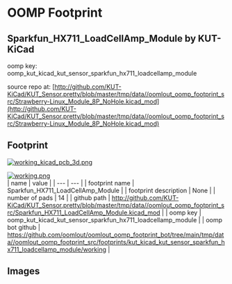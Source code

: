 # OOMP Footprint  
## Sparkfun_HX711_LoadCellAmp_Module  by KUT-KiCad  
  
oomp key: oomp_kut_kicad_kut_sensor_sparkfun_hx711_loadcellamp_module  
  
source repo at: [http://github.com/KUT-KiCad/KUT_Sensor.pretty/blob/master/tmp/data//oomlout_oomp_footprint_src/Strawberry-Linux_Module_8P_NoHole.kicad_mod](http://github.com/KUT-KiCad/KUT_Sensor.pretty/blob/master/tmp/data//oomlout_oomp_footprint_src/Strawberry-Linux_Module_8P_NoHole.kicad_mod)  
## Footprint  
  
[![working_kicad_pcb_3d.png](working_kicad_pcb_3d_600.png)](working_kicad_pcb_3d.png)  
  
[![working.png](working_600.png)](working.png)  
| name | value | 
| --- | --- | 
| footprint name | Sparkfun_HX711_LoadCellAmp_Module | 
| footprint description | None | 
| number of pads | 14 | 
| github path | http://github.com/KUT-KiCad/KUT_Sensor.pretty/blob/master/tmp/data//oomlout_oomp_footprint_src/Sparkfun_HX711_LoadCellAmp_Module.kicad_mod | 
| oomp key | oomp_kut_kicad_kut_sensor_sparkfun_hx711_loadcellamp_module | 
| oomp bot github | https://github.com/oomlout/oomlout_oomp_footprint_bot/tree/main/tmp/data//oomlout_oomp_footprint_src/footprints/kut_kicad_kut_sensor_sparkfun_hx711_loadcellamp_module/working | 
## Images  
